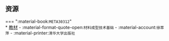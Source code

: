 ## 资源  
=== ":material-book:`META30312`"  
    * [教材](http://api.xtaoa.com/api/lanzou.php?url=https://cqu-openlib.lanzout.com/i8PKh296isyd&type=down) - :material-format-quote-open:`材料成型技术基础` - :material-account:`徐萃萍` - :material-printer:`清华大学出版社`  